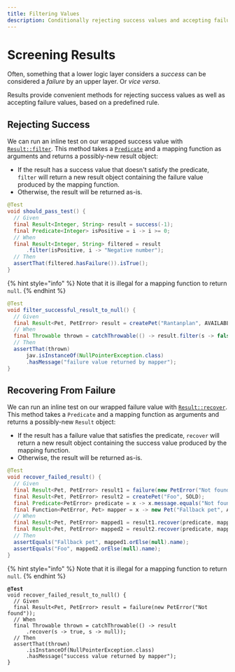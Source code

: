 ```yaml
---
title: Filtering Values
description: Conditionally rejecting success values and accepting failure values
---
```


# Screening Results

Often, something that a lower logic layer considers a _success_ can be considered a _failure_ by an upper layer. Or _vice versa_.

Results provide convenient methods for rejecting success values as well as accepting failure values, based on a predefined rule.

## Rejecting Success

We can run an inline test on our wrapped success value with [`Result::filter`](https://dev.leakyabstractions.com/result/javadoc/1.0.0.0/com/leakyabstractions/result/Result.html#filter-java.util.function.Predicate-java.util.function.Function-). This method takes a [`Predicate`](https://docs.oracle.com/en/java/javase/18/docs/api/java.base/java/util/function/Predicate.html) and a mapping function as arguments and returns a possibly-new result object:

* If the result has a success value that doesn't satisfy the predicate, `filter` will return a new result object containing the failure value produced by the mapping function.
* Otherwise, the result will be returned as-is.

```java
@Test
void should_pass_test() {
  // Given
  final Result<Integer, String> result = success(-1);
  final Predicate<Integer> isPositive = i -> i >= 0;
  // When
  final Result<Integer, String> filtered = result
      .filter(isPositive, i -> "Negative number");
  // Then
  assertThat(filtered.hasFailure()).isTrue();
}
```

{% hint style="info" %}
Note that it is illegal for a mapping function to return `null`.
{% endhint %}

```java
@Test
void filter_successful_result_to_null() {
  // Given
  final Result<Pet, PetError> result = createPet("Rantanplan", AVAILABLE);
  // When
  final Throwable thrown = catchThrowable(() -> result.filter(s -> false, s -> null));
  // Then
  assertThat(thrown)
      jav.isInstanceOf(NullPointerException.class)
      .hasMessage("failure value returned by mapper");
}
```

## Recovering From Failure

We can run an inline test on our wrapped failure value with [`Result::recover`](https://dev.leakyabstractions.com/result/javadoc/1.0.0.0/com/leakyabstractions/result/Result.html#recover-java.util.function.Predicate-java.util.function.Function-). This method takes a `Predicate` and a mapping function as arguments and returns a possibly-new `Result` object:

* If the result has a failure value that satisfies the predicate, `recover` will return a new result object containing the success value produced by the mapping function.
* Otherwise, the result will be returned as-is.

```java
@Test
void recover_failed_result() {
  // Given
  final Result<Pet, PetError> result1 = failure(new PetError("Not found"));
  final Result<Pet, PetError> result2 = createPet("Foo", SOLD);
  final Predicate<PetError> predicate = x -> x.message.equals("Not found");
  final Function<PetError, Pet> mapper = x -> new Pet("Fallback pet", AVAILABLE);
  // When
  final Result<Pet, PetError> mapped1 = result1.recover(predicate, mapper);
  final Result<Pet, PetError> mapped2 = result2.recover(predicate, mapper);
  // Then
  assertEquals("Fallback pet", mapped1.orElse(null).name);
  assertEquals("Foo", mapped2.orElse(null).name);
}
```

{% hint style="info" %}
Note that it is illegal for a mapping function to return `null`.
{% endhint %}

<pre class="language-java"><code class="lang-java"><strong>@Test
</strong>void recover_failed_result_to_null() {
  // Given
  final Result&#x3C;Pet, PetError> result = failure(new PetError("Not found"));
  // When
  final Throwable thrown = catchThrowable(() -> result
      .recover(s -> true, s -> null));
  // Then
  assertThat(thrown)
      .isInstanceOf(NullPointerException.class)
      .hasMessage("success value returned by mapper");
}
</code></pre>
